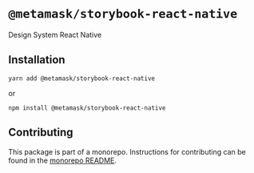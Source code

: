 # `@metamask/storybook-react-native`

Design System React Native

## Installation

`yarn add @metamask/storybook-react-native`

or

`npm install @metamask/storybook-react-native`

## Contributing

This package is part of a monorepo. Instructions for contributing can be found in the [monorepo README](https://github.com/MetaMask/metamask-design-system#readme).
